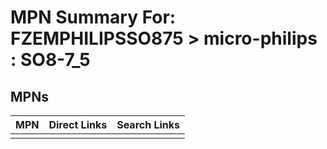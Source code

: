 



# MPN Summary For: FZEMPHILIPSSO875 > micro-philips : SO8-7_5

## MPNs
  

|MPN|Direct Links|Search Links|
| :--- | :--- | :--- |
||||
